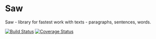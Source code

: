 Saw
===

Saw - library for fastest work with texts - paragraphs, sentences, words.

[![Build Status](https://travis-ci.org/diNard/Saw.png?branch=master)](https://travis-ci.org/diNard/Saw)
[![Coverage Status](https://coveralls.io/repos/diNard/Saw/badge.png)](https://coveralls.io/r/diNard/Saw)
